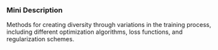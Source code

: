 ### Mini Description

Methods for creating diversity through variations in the training process, including different optimization algorithms, loss functions, and regularization schemes.

